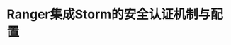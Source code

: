 Ranger集成Storm的安全认证机制与配置
===================================================================================
